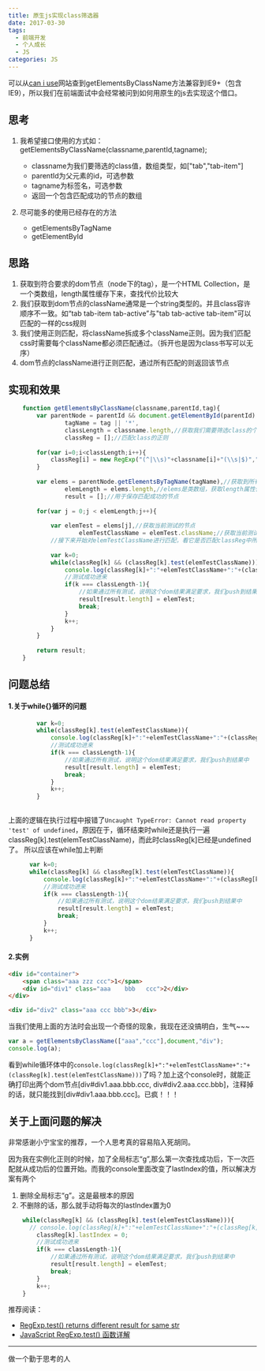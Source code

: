 ```yaml
---
title: 原生js实现class筛选器
date: 2017-03-30
tags:
  - 前端开发
  - 个人成长
  - JS
categories: JS
---
```


可以从[can i use](http://caniuse.com/)网站查到getElementsByClassName方法兼容到IE9+（包含IE9），所以我们在前端面试中会经常被问到如何用原生的js去实现这个借口。


## 思考

1. 我希望接口使用的方式如：getElementsByClassName(classname,parentId,tagname); 
    + classname为我们要筛选的class值，数组类型，如["tab","tab-item"]
    + parentId为父元素的id，可选参数
    + tagname为标签名，可选参数
    + 返回一个包含匹配成功的节点的数组
 
2. 尽可能多的使用已经存在的方法
    + getElementsByTagName
    + getElementById

## 思路

1. 获取到符合要求的dom节点（node下的tag），是一个HTML Collection，是一个类数组，length属性缓存下来，查找代价比较大
2. 我们获取到dom节点的className通常是一个string类型的。并且class容许顺序不一致。如“tab tab-item tab-active”与"tab tab-active tab-item"可以匹配的一样的css规则
3. 我们使用正则匹配，将className拆成多个className正则。因为我们匹配css时需要每个className都必须匹配通过。（拆开也是因为class书写可以无序）
4. dom节点的className进行正则匹配，通过所有匹配的则返回该节点

## 实现和效果

```javascript
    function getElementsByClassName(classname,parentId,tag){
        var parentNode = parentId && document.getElementById(parentId) || document,
                tagName = tag || '*',
                classLength = classname.length,//获取我们需要筛选class的个数
                classReg = [];//匹配class的正则
    
        for(var i=0;i<classLength;i++){
            classReg[i] = new RegExp("(^|\\s)"+classname[i]+"(\\s|$)","g");//生成class匹配正则
        }
    
        var elems = parentNode.getElementsByTagName(tagName),//获取到所有满足要求的dom节点
                elemLength = elems.length,//elems是类数组，获取length属性代价比较大，所以缓存下来 3
                result = [];//用于保存匹配成功的节点
    
        for(var j = 0;j < elemLength;j++){
    
            var elemTest = elems[j],//获取当前测试的节点
                    elemTestClassName = elemTest.className;//获取当前测试节点的class属性，className兼容IE6+
            //接下来开始对elemTestClassName进行匹配，看它是否匹配classReg中所有的规则
    
            var k=0;
            while(classReg[k] && (classReg[k].test(elemTestClassName))){
                console.log(classReg[k]+":"+elemTestClassName+":"+(classReg[k].test(elemTestClassName)));
                //测试成功进来
                if(k === classLength-1){
                    //如果通过所有测试，说明这个dom结果满足要求，我们push到结果中
                    result[result.length] = elemTest;
                    break;
                }
                k++;
            }
        }
    
        return result;
    }
```

## 问题总结

#### 1.关于while{}循环的问题

```javascript
        var k=0;
        while(classReg[k].test(elemTestClassName)){
            console.log(classReg[k]+":"+elemTestClassName+":"+(classReg[k].test(elemTestClassName)));
            //测试成功进来
            if(k === classLength-1){
                //如果通过所有测试，说明这个dom结果满足要求，我们push到结果中
                result[result.length] = elemTest;
                break;
            }
            k++;
        }
        
```

上面的逻辑在执行过程中报错了`Uncaught TypeError: Cannot read property 'test' of undefined`，原因在于，循环结束时while还是执行一遍classReg[k].test(elemTestClassName)，而此时classReg[k]已经是undefined了。
所以应该在while加上判断

```javascript
      var k=0;
      while(classReg[k] && classReg[k].test(elemTestClassName)){
          console.log(classReg[k]+":"+elemTestClassName+":"+(classReg[k].test(elemTestClassName)));
          //测试成功进来
          if(k === classLength-1){
              //如果通过所有测试，说明这个dom结果满足要求，我们push到结果中
              result[result.length] = elemTest;
              break;
          }
          k++;
      }
```

#### 2.实例

```html
<div id="container">
    <span class="aaa zzz ccc">1</span>
    <div id="div1" class="aaa    bbb   ccc">2</div>
</div>

<div id="div2" class="aaa ccc bbb">3</div>
```
当我们使用上面的方法时会出现一个奇怪的现象，我现在还没搞明白，生气~~~

```javascript
var a = getElementsByClassName(["aaa","ccc"],document,"div");
console.log(a);

```

看到while循环体中的`console.log(classReg[k]+":"+elemTestClassName+":"+(classReg[k].test(elemTestClassName)))`了吗？加上这个console时，就能正确打印出两个dom节点[div#div1.aaa.bbb.ccc, div#div2.aaa.ccc.bbb]，注释掉的话，就只能找到[div#div1.aaa.bbb.ccc]。已疯！！！

## 关于上面问题的解决

非常感谢小宁宝宝的推荐，一个人思考真的容易陷入死胡同。

因为我在实例化正则的时候，加了全局标志“g”,那么第一次查找成功后，下一次匹配就从成功后的位置开始。而我的console里面改变了lastIndex的值，所以解决方案有两个

1. 删除全局标志“g”。这是最根本的原因
2. 不删除的话，那么就手动将每次的lastIndex置为0

```javascript
    while(classReg[k] && (classReg[k].test(elemTestClassName))){
      // console.log(classReg[k]+":"+elemTestClassName+":"+(classReg[k].test(elemTestClassName)));
        classReg[k].lastIndex = 0;
        //测试成功进来
        if(k === classLength-1){
            //如果通过所有测试，说明这个dom结果满足要求，我们push到结果中
            result[result.length] = elemTest;
            break;
        }
        k++;
    }
```

推荐阅读：

+ [RegExp.test() returns different result for same str](http://stackoverflow.com/questions/13586786/regexp-test-returns-different-result-for-same-str-depending-on-how-where-i)
+ [JavaScript RegExp.test() 函数详解](http://www.365mini.com/page/javascript-regexp-test.htm)

--------------------------
做一个勤于思考的人

